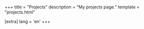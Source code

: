 +++
title = "Projects"
description = "My projects page."
template = "projects.html"

[extra]
lang = 'en'
+++